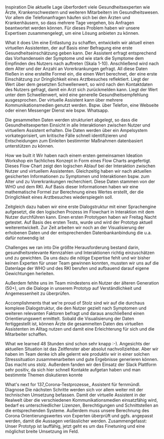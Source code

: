 Inspiration
Die aktuelle Lage überfordert viele Gesundheitsexperten wie Ärzte, Krankenschwestern und weiteren Mitarbeitern im Gesundheitswesen. Vor allem die Telefonanfragen häufen sich bei den Ärzten und Krankenhäusern, so dass mehrere Tage vergehen, bis Anfragen beantwortet werden können. Für dieses Problem haben wir unsere Expertisen zusammengelegt, um eine Lösung anbieten zu können.

What it does
Um eine Entlastung zu schaffen, entwickeln wir aktuell einen virtuellen Assistenten, der auf Basis einer Befragung eine erste Gesundheitseinschätzung geben kann. Der Assistent erfragt entsprechend das Vorhandensein der Symptome und wie stark die Symptome dem Empfinden des Nutzers nach auftreten (Skala 1-10). Anschließend wird nach dem Alter und der Anzahl an Vorerkrankungen gefragt. All diese Daten fließen in eine erstellte Formel ein, die einen Wert berechnet, der eine erste Einschätzung zur Dringlichkeit eines Arztbesuches reflektiert. Liegt der Wert über dem gesetzten Schwellenwert, so wird nach den Kontaktdaten des Nutzers gefragt, damit ein Arzt sich zurückmelden kann. Liegt der Wert unter dem Schwellenwert, wird eine generelle Gesundheitsempfehlung ausgesprochen. Der virtuelle Assistent kann über mehrere Kommunikationsmedien genutzt werden. Bspw. über Telefon, eine Webseite oder einen Messenger Dienst wie bspw. Whatsapp.

Die gesammelten Daten werden strukturiert abgelegt, so dass die Gesundheitsexperten Einsicht in alle Interaktionen zwischen Nutzer und virtuellem Assistent erhalten. Die Daten werden über ein Ampelsystem vorkategorisiert, um kritische Fälle schnell identifizieren und Entscheidungen zum Einleiten bestimmter Maßnahmen datenbasiert unterstützen zu können.

How we built it
Wir haben nach einem ersten gemeinsamen Ideation Workshop ein fachliches Konzept in Form eines Flow Charts angefertigt. Dieses Flow Chart zeigt den logischen Ablauf bei der Interaktion zwischen Nutzer und virtuellem Assistenten. Gleichzeitig haben wir nach aktuellen gesicherten Informationen zu Symptomen und Interaktionen bspw. zum Alter und zu Vorerkrankungen recherchiert. Diese Daten stammen von der WHO und dem RKI. Auf Basis dieser Informationen haben wir eine mathematische Formel zur Berechnung eines Wertes erstellt, der die Dringlichkeit eines Arztbesuches wiederspiegeln soll.

Zeitgleich dazu haben wir eine erste Dialogstruktur mit einer Sprachengine aufgesetzt, die den logischen Prozess im Flowchart in Interaktion mit dem Nutzer durchführen kann. Einen ersten Prototypen haben wir Freitag Nacht getestet. Auf Basis des ersten Tests, wurde und wird der Prototyp aktuell weiterentwickelt. Zur Zeit arbeiten wir noch an der Visualisierung der erhobenen Daten und der entsprechenden Datenbankanbindung die u.a. dafür notwendig ist

Challenges we ran into
Die größte Herausforderung bestand darin, gesundheitsrelevante Kennzahlen und Interaktionen richtig einzuschätzen und zu gewichten. Da uns dazu die nötige Expertise fehlt und wir bisher keinen Experten für unser Team gewinnen konnten, mussten wir uns auf die Datenlage der WHO und des RKI berufen und aufbauend darauf eigene Gewichtungen herleiten.

Außerdem fehlte uns im Team mindestens ein Nutzer der älteren Generation (50+), um die Dialoge in unserem Prototyp auf Verständlichkeit und Angemessenheit zu überprüfen.

Accomplishments that we're proud of
Stolz sind wir auf die durchaus komplexe Dialogstruktur, die den Nutzer gezielt nach Symptomen und weiteren relevanten Faktoren befragt und daraus anschließend einen Orientierungswert ermittelt. Sobald die Visualisierung der Daten fertiggestellt ist, können Ärzte die gesammelten Daten des virtuellen Assistenten im Alltag nutzen und damit eine Erleichterung für sich und die Mitarbeiter schaffen.

What we learned
48 Stunden sind schon sehr knapp :-). Angesichts der aktuellen Situation ist das Zeitfenster aber absolut nachvollziehbar. Aber wir haben im Team denke ich alle gelernt wie produktiv wir in einer solchen Stresssituation zusammenarbeiten und gute Ergebnisse generieren können. Das macht uns stolz. Außerdem fanden wir den Einsatz der Slack Plattform sehr positiv, da sich hier schnell Kontakte aufgetan haben und man bestimmte Themen diskutieren konnte

What's next for 137_Corona-Testprozesse_ Assistent für fernmündl. Diagnose
Die nächsten Schritte werden sich vor allem weiter mit der technischen Umsetzung befassen. Damit der virtuelle Assistent in der Realwelt über die verschiedenen Kommunikationsmedien einsatzfähig wird, bedarf es unterschiedlicher Lizenzen, Berechtigungen und Schnittstellen an die entsprechenden Systeme. Außerdem muss unsere Berechnung des Corona Orientierungswertes von Experten überprüft und ggfs. angepasst werden, damit die Aussagen verlässlicher werden. Zusammengefasst: Unser Prototyp ist lauffähig, jetzt geht es um das Finetuning und eine möglichst breite Umsetzung im Feld.
